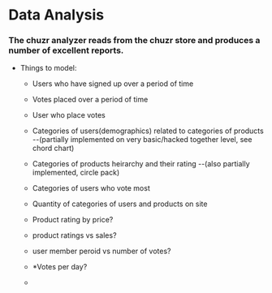 # Data Analysis

### The chuzr analyzer reads from the chuzr store and produces a number of excellent reports.

* Things to model:
  * Users who have signed up over a period of time
  * Votes placed over a period of time
  * User who place votes
  

  * Categories of users(demographics) related to categories of products 
      --(partially implemented on very basic/hacked together level, see chord chart)
  * Categories of products heirarchy and their rating
      --(also partially implemented, circle pack)
  * Categories of users who vote most
  * Quantity of categories of users and products on site
  * Product rating by price?
  * product ratings vs sales?
  * user member peroid vs number of votes?
  * *Votes per day?
  * 
